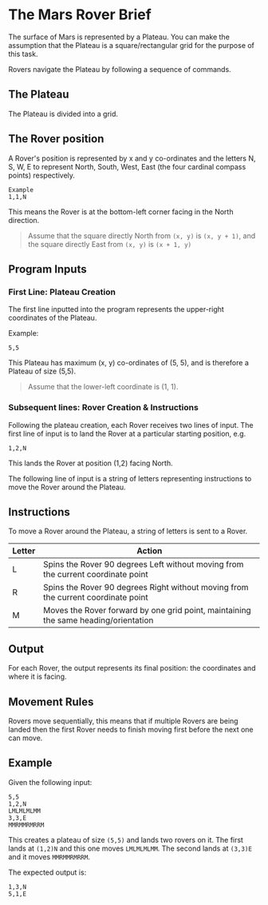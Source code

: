 # The Mars Rover Brief

The surface of Mars is represented by a Plateau. You can make the assumption that the Plateau is a square/rectangular grid for the purpose of this task.

Rovers navigate the Plateau by following a sequence of commands.

## The Plateau

The Plateau is divided into a grid.

## The Rover position

A Rover's position is represented by x and y co-ordinates and the letters N, S, W, E to represent North, South, West, East (the four cardinal compass points) respectively.

```
Example
1,1,N
```

This means the Rover is at the bottom-left corner facing in the North direction.

> Assume that the square directly North from `(x, y)` is `(x, y + 1)`, and the square directly East from `(x, y)` is `(x + 1, y)`

## Program Inputs

### First Line: Plateau Creation

The first line inputted into the program represents the upper-right coordinates of the Plateau.

Example:

```
5,5
```

This Plateau has maximum (x, y) co-ordinates of (5, 5), and is therefore a Plateau of size (5,5).

> Assume that the lower-left coordinate is (1, 1).

### Subsequent lines: Rover Creation & Instructions

Following the plateau creation, each Rover receives two lines of input. The first line of input is to land the Rover at a particular starting position, e.g.

```
1,2,N
```

This lands the Rover at position (1,2) facing North.

The following line of input is a string of letters representing instructions to move the Rover around the Plateau.

## Instructions

To move a Rover around the Plateau, a string of letters is sent to a Rover.

| Letter | Action                                                                              |
| ------ | ----------------------------------------------------------------------------------- |
| L      | Spins the Rover 90 degrees Left without moving from the current coordinate point    |
| R      | Spins the Rover 90 degrees Right without moving from the current coordinate point   |
| M      | Moves the Rover forward by one grid point, maintaining the same heading/orientation |

## Output

For each Rover, the output represents its final position: the coordinates and where it is facing.

## Movement Rules

Rovers move sequentially, this means that if multiple Rovers are being landed then the first Rover needs to finish moving first before the next one can move.

## Example

Given the following input:

```
5,5
1,2,N
LMLMLMLMM
3,3,E
MMRMMRMRRM
```

This creates a plateau of size `(5,5)` and lands two rovers on it. The first lands at `(1,2)N` and this one moves `LMLMLMLMM`. The second lands at `(3,3)E` and it moves `MMRMMRMRRM`.

The expected output is:

```
1,3,N
5,1,E
```
